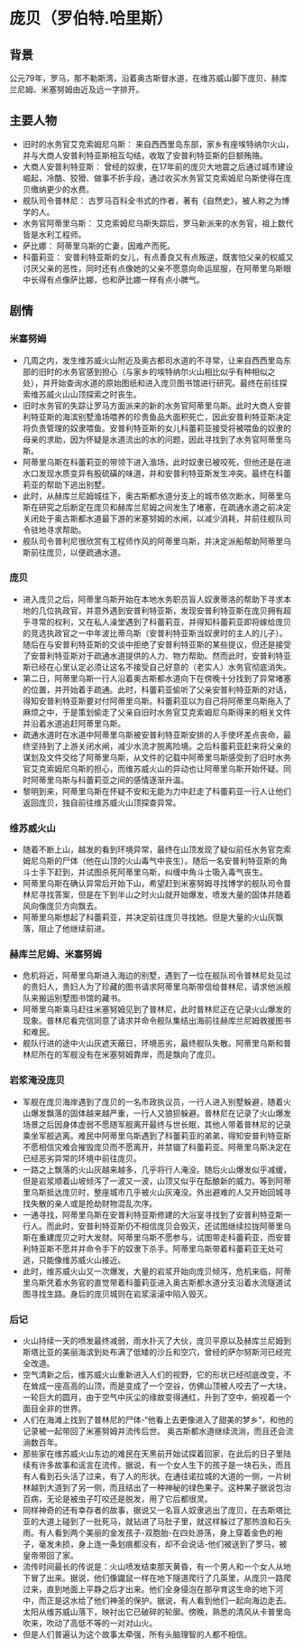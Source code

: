 # 庞贝（罗伯特.哈里斯）

## 背景 
公元79年，罗马，那不勒斯湾，沿着奥古斯督水道，在维苏威山脚下庞贝、赫库兰尼姆、米塞努姆由近及远一字排开。

## 主要人物
- 旧时的水务官艾克索姆尼乌斯： 来自西西里岛东部，家乡有座埃特纳尔火山，并与大商人安普利特亚斯相互勾结，收取了安普利特亚斯的巨额贿赂。
- 大商人安普利特亚斯： 曾经的奴隶，在17年前的庞贝大地震之后通过城市建设崛起，冷酷、狡猾、做事不折手段，通过收买水务官艾克索姆尼乌斯使得在庞贝缴纳更少的水费。
- 舰队司令普林尼： 古罗马百科全书式的作者，著有《自然史》，被人称之为博学的人。
- 水务官阿蒂里乌斯： 艾克索姆尼乌斯失踪后，罗马新派来的水务官，祖上数代皆是水利工程师。
- 萨比娜： 阿蒂里乌斯的亡妻，因难产而死。
- 科蕾莉亚： 安普利特亚斯的女儿，有点善良又有点叛逆，既害怕父亲的权威又讨厌父亲的恶性，同时还有点像她的父亲不愿意向命运屈服，在阿蒂里乌斯眼中长得有点像萨比娜，也和萨比娜一样有点小脾气。

## 剧情
### 米塞努姆
- 几周之内，发生维苏威火山附近及奥古都司水道的不寻常，让来自西西里岛东部的旧时的水务官感到担心（与家乡的埃特纳尔火山相比似乎有种相似之处），并开始查询水道的原始图纸和进入庞贝图书馆进行研究。最终在前往探索维苏威火山山顶探索之时丧生。
- 旧时水务官的失踪让罗马方面派来的新的水务官阿蒂里乌斯。此时大商人安普利特亚斯的海滨别墅渔场喂养的珍贵鱼品大面积死亡，因此安普利特亚斯决定将负责管理的奴隶喂鱼。安普利特亚斯的女儿科蕾莉亚接受将被喂鱼的奴隶的母亲的求助，因为怀疑是水道流出的水的问题，因此寻找到了水务官阿蒂里乌斯。
- 阿蒂里乌斯在科蕾莉亚的带领下进入渔场，此时奴隶已被咬死，但他还是在进水口发现水质变异有股硫磺的味道，并和安普利特亚斯发生冲突。最终在科蕾莉亚的帮助下逃出别墅。
- 此时，从赫库兰尼姆城往下，奥古斯都水道分支上的城市依次断水，阿蒂里乌斯在研究之后断定在庞贝和赫库兰尼姆之间发生了堵塞，在疏通水道之前决定关闭处于奥古斯都水道最下游的米塞努姆的水闸，以减少消耗，并前往舰队司令驻地寻求帮助。
- 舰队司令普利尼很欣赏有工程师作风的阿蒂里乌斯，并决定派船帮助阿蒂里乌斯前往庞贝，以便疏通水道。

### 庞贝
- 进入庞贝之后，阿蒂里乌斯开始在本地水务职员盲人奴隶蒂洛的帮助下寻求本地的几位执政官，并意外遇到安普利特亚斯，发现安普利特亚斯在庞贝拥有超乎寻常的权利，又在私人澡堂遇到了科蕾莉亚，并得知科蕾莉亚即将嫁给庞贝的竞选执政官之一中年波比蒂乌斯（安普利特亚斯当奴隶时的主人的儿子）。随后在与安普利特亚斯的交谈中拒绝了安普利特亚斯的某些提议，但还是接受了安普利特亚斯对于疏通水道提供的人力、物力帮助。然而此时，安普利特亚斯已经在心里认定必须让这名不接受自己好意的（老实人）水务官彻底消失。
- 第二日，阿蒂里乌斯一行人沿着奥古斯都水道向下在傍晚十分找到了异常堵塞的位置，并开始着手疏通。此时，科蕾莉亚偷听了父亲安普利特亚斯的对话，得知安普利特亚斯要对付阿蒂里乌斯。科蕾莉亚以为自己将阿蒂里乌斯拖入了麻烦之中，于是策划偷走了父亲自旧时水务官艾克索姆尼乌斯得来的相关文件并沿着水道追赶阿蒂里乌斯。
- 疏通水道时在水道中阿蒂里乌斯被安普利特亚斯安排的人手使坏差点丧命，最终坚持到了上游关闭水闸，减少水流才脱离险境。之后科蕾莉亚赶来将父亲的谋划及文件交给了阿蒂里乌斯，从文件的记载中阿蒂里乌斯感受到了旧时水务官艾克索姆尼乌斯的担心，而维苏威火山的异动也让阿蒂里乌斯开始怀疑。同时阿蒂里乌斯与科蕾莉亚之间的感情逐渐升温。
- 黎明到来，阿蒂里乌斯在怀疑不安和无能为力中赶走了科蕾莉亚一行人让他们返回庞贝，独自前往维苏威火山顶探查异常。

### 维苏威火山
- 随着不断上山，越发的看到环境异常，最终在山顶发现了疑似前任水务官克索姆尼乌斯的尸体（他在山顶的火山毒气中丧生）。随后一名安普利特亚斯的角斗士手下赶到，并试图杀死阿蒂里乌斯，纠缠中角斗士吸入毒气丧生。
- 阿蒂里乌斯在确认异常后开始下山，希望赶到米塞努姆寻找博学的舰队司令普林尼寻找答案，但是在下到半山之时火山就开始爆发，喷发大量的固体并随着风向像庞贝方向飘去。
- 阿蒂里乌斯想起了科蕾莉亚，并决定前往庞贝寻找她。但是大量的火山灰飘落，阻止了他继续前进。

### 赫库兰尼姆、米塞努姆
- 危机将近，阿蒂里乌斯进入海边的别墅，遇到了一位在舰队司令普林尼处见过的贵妇人，贵妇人为了珍藏的图书请求阿蒂里乌斯带信给普林尼，请求他派舰队来搬运别墅图书馆的藏书。
- 阿蒂里乌斯乘马赶往米塞努姆见到了普林尼，此时普林尼正在记录火山爆发的现象。普林尼看完信同意了请求并命令舰队集结出海前往赫库兰尼姆救援图书和难民。
- 舰队行进的途中火山灰遮天蔽日，环境恶劣，最终舰队失散。阿蒂里乌斯和普林尼所在的军舰没有在米塞努姆靠岸，而是飘向了庞贝。

### 岩浆淹没庞贝
- 军舰在庞贝海岸遇到了庞贝的一名市政执议员，一行人进入别墅躲避，随着火山爆发飘落的固体越来越严重，一行人又狼狈躲避。普林尼在记录了火山爆发场景之后因身体虚弱不愿随军舰离开最终与世长眠，其他人带着普林尼的记录乘坐军舰逃离。难民中阿蒂里乌斯遇到了科蕾莉亚的弟弟，得知安普利特亚斯不愿相信灾难会摧毁庞贝而不愿离开，并禁锢了科蕾莉亚。阿蒂里乌斯决定在已经恶劣异常的环境中前往庞贝。
- 一路之上飘落的火山灰越来越多，几乎将行人淹没。随后火山爆发似乎减缓，但是岩浆顺着山坡倾泻了一波又一波，山顶又似乎在酝酿新的威力。等到阿蒂里乌斯抵达庞贝时，整座城市几乎被火山灰淹没。外出避难的人又开始回城寻找失散的亲人或是抢劫财物混乱次序。
- 一通寻找，阿蒂里乌斯在安普利特亚斯修建的大浴室寻找到了安普利特亚斯一行人。而此时，安普利特亚斯仍不相信庞贝会毁灭，还试图继续拉拢阿蒂里乌斯在重建庞贝之时大发财。阿蒂里乌斯不愿参与，试图带走科蕾莉亚，而安普利特亚斯不愿并并命令手下的奴隶下杀手。阿蒂里乌斯带着科蕾莉亚无处可逃，只能像维苏威火山接近。
- 此时，维苏威火山又一次爆发，大量的岩浆开始向庞贝倾泻，危机来临，阿蒂里乌斯凭着水务官的直觉带着科蕾莉亚进入奥古斯都水道分支沿着水流隧道试图寻找生路。身后的庞贝城则在岩浆滚滚中陷入毁灭。

### 后记
- 火山持续一天的喷发最终减弱，雨水扑灭了大伙，庞贝平原以及赫库兰尼姆到斯塔比亚的美丽海滨到处布满了低矮的沙丘和空穴，曾经的萨尔努斯河已经完全改道。
- 空气清新之后，维苏威火山重新进入人们的视野，它的形状已经彻底改变，不在耸成一座高高的山顶，而是变成了一个空谷，仿佛山顶被人咬去了一大块，一轮巨大的圆月，由于空气中灰尘的缘故变得通红，升到了空中，俯视着一个面目全非的世界。
- 人们在海滩上找到了普林尼的尸体-“他看上去更像进入了甜美的梦乡”，和他的记录被一起带回了米塞努姆并流传后世。
奥古斯都水道继续流淌，而且还会流淌数百年。
- 那些家在维苏威火山东边的难民在天黑前开始试探着回家，在此后的日子里陆续有许多故事和谣言在流传。据说，有一个女人生下的孩子是一块石头，而且有人看到石头活了过来，有了人的形状。在通往诺拉城的大道的一侧，一片树林越到大道到了另一侧，而且结出了一种神秘的绿色果子。这种果子据说包治百病，无论是被虫子叮咬还是脱发，用了它后都很灵。
- 同样神奇的还有幸存者的故事，据说又一名盲人奴隶逃出了庞贝，在去斯塔比亚的大道上碰到了一批死马，就钻进了马肚子里，就这样躲过了那热浪和石头雨。有人看到两个美丽的金发孩子-双胞胎-在四处游荡，身上穿着金色的袍子，毫发未损，身上连一条划痕都没有，却不会说话-他们被送到了罗马，被皇帝带回了家。
- 流传时间最长的传说是：火山喷发结束那天黄昏，有一个男人和一个女人从地下冒了出来。据说，他们像鼹鼠一样在地下隧道爬行了几英里，从庞贝一路爬过来，直到地面上平静之后才出来。他们全身侵泡在那孕育这生命的地下河中，而正是这水给了他们神圣的保护。据说，有人看到他们一起向海边走去。太阳从维苏威山落下，映衬出它已破碎的轮廓。傍晚，熟悉的清风从卡普里岛吹来，吹动了高低不等的一对对山火。
- 但是人们普遍认为这个故事太牵强，所有头脑理智的人都不相信。
